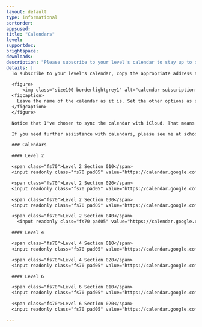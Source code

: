```yaml
---
layout: default
type: informational
sortorder:
appsused:
title: "Calendars"
level: 
supportdoc:
brightspace: 
downloads:
description: "Please subscribe to your level's calendar to stay up to date with your schedule and other important dates."
details: |
  To subscribe to your level's calendar, copy the appropriate address to use with your favourite calendar application. In Apple Calendar, for instance, go <span class="command">File > New Calendar Subscription...</span> then paste provided URL. Once you've done so, you'll see these options.

  <figure>
      <img class="size100 borderlightgrey1" alt="calendar-subscription-settings" src="/images/calendars/calendar-subscribe.jpg">
  <figcaption>
    Leave the name of the calendar as it is. Set the other options as shown here.
  </figcaption>
  </figure>

  Notice that I've chosen to sync the calendar with iCloud. That means that they'll sync with all devices using the same iCloud account.

  If you need further assistance with calendars, please see me at school.

  ### Calendars

  #### Level 2

  <span class="fs70">Level 2 Section 010</span>
  <input readonly class="fs70 pad05" value="https://calendar.google.com/calendar/ical/algonquindesign.ca_rkq8kobk3t3rqebuoe16r6k%40group.calendar.google.com/public/basic.ics">

  <span class="fs70">Level 2 Section 020</span>
  <input readonly class="fs70 pad05" value="https://calendar.google.com/calendar/ical/algonquindesign.ca_asuo1ushf9a62v5508h0p0ijf8%40group.calendar.google.com/public/basic.ics">

  <span class="fs70">Level 2 Section 030</span>
  <input readonly class="fs70 pad05" value="https://calendar.google.com/calendar/ical/algonquindesign.ca_13b5pe9neshnv707sl0eg1fdr4%40group.calendar.google.com/public/basic.ics">

  <span class="fs70">Level 2 Section 040</span>
    <input readonly class="fs70 pad05" value="https://calendar.google.com/calendar/ical/algonquindesign.ca_inksih0s57r5pgl3c1a58spbqo%40group.calendar.google.com/public/basic.ics">

  #### Level 4

  <span class="fs70">Level 4 Section 010</span>
  <input readonly class="fs70 pad05" value="https://calendar.google.com/calendar/ical/algonquindesign.ca_aq8bth96ov8qktornceasag%40group.calendar.google.com/public/basic.ics">

  <span class="fs70">Level 4 Section 020</span>
  <input readonly class="fs70 pad05" value="https://calendar.google.com/calendar/ical/algonquindesign.ca_sqtrbse2f3q9i0eqr6uftsslps%40group.calendar.google.com/public/basic.ics">

  #### Level 6

  <span class="fs70">Level 6 Section 010</span>
  <input readonly class="fs70 pad05" value="https://calendar.google.com/calendar/ical/algonquindesign.ca_uns4g4b9rsbhcss0p8bs0804g8%40group.calendar.google.com/public/basic.ics">

  <span class="fs70">Level 6 Section 020</span>
  <input readonly class="fs70 pad05" value="https://calendar.google.com/calendar/ical/algonquindesign.ca_suvdes1e34djdjihutcjgveqj4%40group.calendar.google.com/public/basic.ics">

---
```

